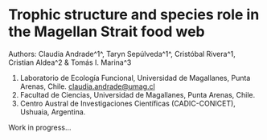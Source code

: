 # Trophic structure and species role in the Magellan Strait food web

Authors: Claudia Andrade^1^, Taryn Sepúlveda^1^, Cristóbal Rivera^1, Cristian Aldea^2 & Tomás I. Marina^3

1. Laboratorio de Ecología Funcional, Universidad de Magallanes, Punta Arenas, Chile. claudia.andrade@umag.cl
2. Facultad de Ciencias, Universidad de Magallanes, Punta Arenas, Chile.
3. Centro Austral de Investigaciones Científicas (CADIC-CONICET), Ushuaia, Argentina.

Work in progress...

